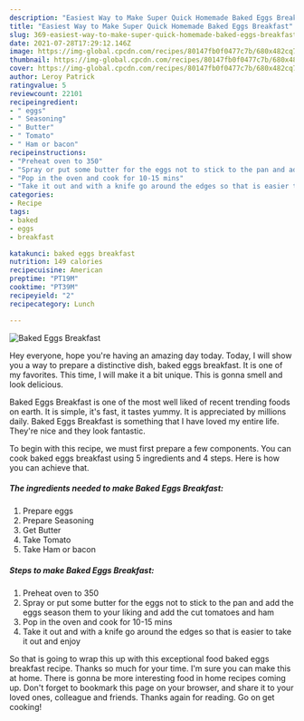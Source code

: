 ```yaml
---
description: "Easiest Way to Make Super Quick Homemade Baked Eggs Breakfast"
title: "Easiest Way to Make Super Quick Homemade Baked Eggs Breakfast"
slug: 369-easiest-way-to-make-super-quick-homemade-baked-eggs-breakfast
date: 2021-07-28T17:29:12.146Z
image: https://img-global.cpcdn.com/recipes/80147fb0f0477c7b/680x482cq70/baked-eggs-breakfast-recipe-main-photo.jpg
thumbnail: https://img-global.cpcdn.com/recipes/80147fb0f0477c7b/680x482cq70/baked-eggs-breakfast-recipe-main-photo.jpg
cover: https://img-global.cpcdn.com/recipes/80147fb0f0477c7b/680x482cq70/baked-eggs-breakfast-recipe-main-photo.jpg
author: Leroy Patrick
ratingvalue: 5
reviewcount: 22101
recipeingredient:
- " eggs"
- " Seasoning"
- " Butter"
- " Tomato"
- " Ham or bacon"
recipeinstructions:
- "Preheat oven to 350"
- "Spray or put some butter for the eggs not to stick to the pan and add the eggs season them to your liking and add the cut tomatoes and ham"
- "Pop in the oven and cook for 10-15 mins"
- "Take it out and with a knife go around the edges so that is easier to take it out and enjoy"
categories:
- Recipe
tags:
- baked
- eggs
- breakfast

katakunci: baked eggs breakfast 
nutrition: 149 calories
recipecuisine: American
preptime: "PT19M"
cooktime: "PT39M"
recipeyield: "2"
recipecategory: Lunch

---
```



![Baked Eggs Breakfast](https://img-global.cpcdn.com/recipes/80147fb0f0477c7b/680x482cq70/baked-eggs-breakfast-recipe-main-photo.jpg)

Hey everyone, hope you're having an amazing day today. Today, I will show you a way to prepare a distinctive dish, baked eggs breakfast. It is one of my favorites. This time, I will make it a bit unique. This is gonna smell and look delicious.



Baked Eggs Breakfast is one of the most well liked of recent trending foods on earth. It is simple, it's fast, it tastes yummy. It is appreciated by millions daily. Baked Eggs Breakfast is something that I have loved my entire life. They're nice and they look fantastic.


To begin with this recipe, we must first prepare a few components. You can cook baked eggs breakfast using 5 ingredients and 4 steps. Here is how you can achieve that.

<!--inarticleads1-->

##### The ingredients needed to make Baked Eggs Breakfast:

1. Prepare  eggs
1. Prepare  Seasoning
1. Get  Butter
1. Take  Tomato
1. Take  Ham or bacon




<!--inarticleads2-->

##### Steps to make Baked Eggs Breakfast:

1. Preheat oven to 350
1. Spray or put some butter for the eggs not to stick to the pan and add the eggs season them to your liking and add the cut tomatoes and ham
1. Pop in the oven and cook for 10-15 mins
1. Take it out and with a knife go around the edges so that is easier to take it out and enjoy




So that is going to wrap this up with this exceptional food baked eggs breakfast recipe. Thanks so much for your time. I'm sure you can make this at home. There is gonna be more interesting food in home recipes coming up. Don't forget to bookmark this page on your browser, and share it to your loved ones, colleague and friends. Thanks again for reading. Go on get cooking!
